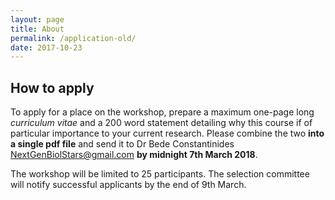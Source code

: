 ```yaml
---
layout: page
title: About
permalink: /application-old/
date: 2017-10-23
---
```


## How to apply

To apply for a place on the workshop, prepare a maximum one-page long _curriculum vitae_ and a 200 word statement detailing why this course if of particular importance to your current research. Please combine the two  **into a single pdf file** and send it to Dr Bede Constantinides [NextGenBiolStars@gmail.com](mailto:NextGenBiolStars@gmail.com) **by midnight 7th March 2018**.

The workshop will be limited to 25 participants. The selection committee will notify successful applicants by the end of 9th March.
